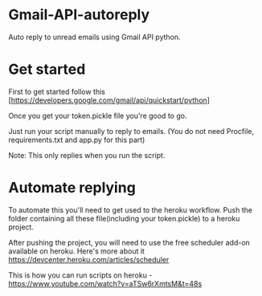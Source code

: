 # Gmail-API-autoreply

Auto reply to unread emails using Gmail API python. 

# Get started 

First to get started follow this [https://developers.google.com/gmail/api/quickstart/python]

Once you get your token.pickle file you're good to go. 

Just run your script manually to reply to emails. (You do not need Procfile, requirements.txt and app.py for this part)

Note: This only replies when you run the script.


# Automate replying

To automate this you'll need to get used to the heroku workflow. Push the folder containing all these file(including your token.pickle) to a heroku project. 

After pushing the project, you will need to use the free scheduler add-on available on heroku. Here's more about it https://devcenter.heroku.com/articles/scheduler

This is how you can run scripts on heroku - https://www.youtube.com/watch?v=aTSw6rXmtsM&t=48s
